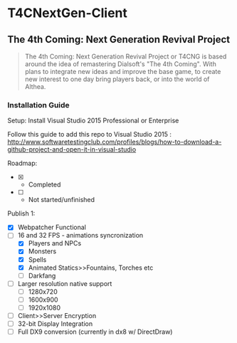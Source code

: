 # T4CNextGen-Client
## The 4th Coming: Next Generation Revival Project
> The 4th Coming: Next Generation Revival Project or T4CNG is based around the idea of remastering Dialsoft's "The 4th Coming". With plans to integrate new ideas and improve the base game, to create new interest to one day bring players back, or into the world of Althea.


### Installation Guide
Setup:
Install Visual Studio 2015 Professional or Enterprise

Follow this guide to add this repo to Visual Studio 2015 : http://www.softwaretestingclub.com/profiles/blogs/how-to-download-a-github-project-and-open-it-in-visual-studio



Roadmap:
- [x] - Completed
- [ ] - Not started/unfinished


Publish 1:
- [x] Webpatcher Functional
- [ ] 16 and 32 FPS - animations syncronization
  - [x] Players and NPCs
  - [x] Monsters
  - [x] Spells
  - [x] Animated Statics>>Fountains, Torches etc
  - [ ] Darkfang
- [ ] Larger resolution native support
  - [ ] 1280x720
  - [ ] 1600x900
  - [ ] 1920x1080
- [ ] Client>>Server Encryption
- [ ] 32-bit Display Integration
- [ ] Full DX9 conversion (currently in dx8 w/ DirectDraw)
